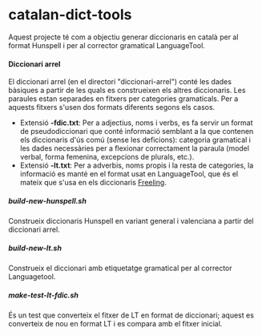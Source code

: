 # catalan-dict-tools

Aquest projecte té com a objectiu generar diccionaris en català per al format Hunspell i per al corrector gramatical LanguageTool. 

#### Diccionari arrel

El diccionari arrel (en el directori "diccionari-arrel") conté les dades bàsiques a partir de les quals es construeixen els altres diccionaris. Les paraules estan separades en fitxers per categories gramaticals. Per a aquests fitxers s'usen dos formats diferents segons els casos. 

* Extensió **-fdic.txt**: Per a adjectius, noms i verbs, es fa servir un format de pseudodiccionari que conté informació semblant a la que contenen els diccionaris d'ús comú (sense les deficions): categoria gramatical i les dades necessàries per a flexionar correctament la paraula (model verbal, forma femenina, excepcions de plurals, etc.).
* Extensió **-lt.txt**: Per a adverbis, noms propis i la resta de categories, la informació es manté en el format usat en LanguageTool, que és el mateix que s'usa en els diccionaris [Freeling](http://nlp.lsi.upc.edu/freeling/doc/tagsets/tagset-ca.html). 

##### build-new-hunspell.sh

Construeix diccionaris Hunspell en variant general i valenciana a partir del diccionari arrel. 

##### build-new-lt.sh

Construeix el diccionari amb etiquetatge gramatical per al corrector Languagetool. 

##### make-test-lt-fdic.sh

És un test que converteix el fitxer de LT en format de diccionari; aquest es converteix de nou en format LT i es compara amb el fitxer inicial. 




